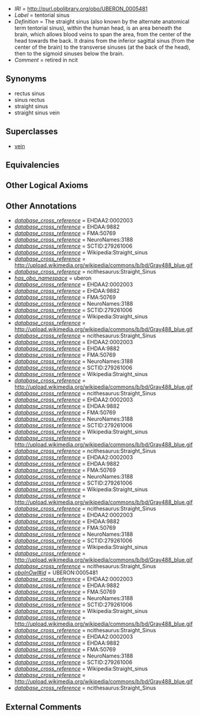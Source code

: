  * *IRI* = http://purl.obolibrary.org/obo/UBERON_0005481
 * *Label* = tentorial sinus
 * *Definition* = The straight sinus (also known by the alternate anatomical term tentorial sinus), within the human head, is an area beneath the brain, which allows blood veins to span the area, from the center of the head towards the back. It drains from the inferior sagittal sinus (from the center of the brain) to the transverse sinuses (at the back of the head), then to the sigmoid sinuses below the brain.
 * *Comment* = retired in ncit

## Synonyms

 * rectus sinus
 * sinus rectus
 * straight sinus
 * straight sinus vein

## Superclasses

 * [vein](../../UBERON/38/UBERON_0001638.md)

## Equivalencies


## Other Logical Axioms


## Other Annotations

 * *[database_cross_reference](../../ef/oboInOwl#hasDbXref.md)* = EHDAA2:0002003
 * *[database_cross_reference](../../ef/oboInOwl#hasDbXref.md)* = EHDAA:9882
 * *[database_cross_reference](../../ef/oboInOwl#hasDbXref.md)* = FMA:50769
 * *[database_cross_reference](../../ef/oboInOwl#hasDbXref.md)* = NeuroNames:3188
 * *[database_cross_reference](../../ef/oboInOwl#hasDbXref.md)* = SCTID:279261006
 * *[database_cross_reference](../../ef/oboInOwl#hasDbXref.md)* = Wikipedia:Straight_sinus
 * *[database_cross_reference](../../ef/oboInOwl#hasDbXref.md)* = http://upload.wikimedia.org/wikipedia/commons/b/bd/Gray488_blue.gif
 * *[database_cross_reference](../../ef/oboInOwl#hasDbXref.md)* = ncithesaurus:Straight_Sinus
 * *[has_obo_namespace](../../ce/oboInOwl#hasOBONamespace.md)* = uberon
 * *[database_cross_reference](../../ef/oboInOwl#hasDbXref.md)* = EHDAA2:0002003
 * *[database_cross_reference](../../ef/oboInOwl#hasDbXref.md)* = EHDAA:9882
 * *[database_cross_reference](../../ef/oboInOwl#hasDbXref.md)* = FMA:50769
 * *[database_cross_reference](../../ef/oboInOwl#hasDbXref.md)* = NeuroNames:3188
 * *[database_cross_reference](../../ef/oboInOwl#hasDbXref.md)* = SCTID:279261006
 * *[database_cross_reference](../../ef/oboInOwl#hasDbXref.md)* = Wikipedia:Straight_sinus
 * *[database_cross_reference](../../ef/oboInOwl#hasDbXref.md)* = http://upload.wikimedia.org/wikipedia/commons/b/bd/Gray488_blue.gif
 * *[database_cross_reference](../../ef/oboInOwl#hasDbXref.md)* = ncithesaurus:Straight_Sinus
 * *[database_cross_reference](../../ef/oboInOwl#hasDbXref.md)* = EHDAA2:0002003
 * *[database_cross_reference](../../ef/oboInOwl#hasDbXref.md)* = EHDAA:9882
 * *[database_cross_reference](../../ef/oboInOwl#hasDbXref.md)* = FMA:50769
 * *[database_cross_reference](../../ef/oboInOwl#hasDbXref.md)* = NeuroNames:3188
 * *[database_cross_reference](../../ef/oboInOwl#hasDbXref.md)* = SCTID:279261006
 * *[database_cross_reference](../../ef/oboInOwl#hasDbXref.md)* = Wikipedia:Straight_sinus
 * *[database_cross_reference](../../ef/oboInOwl#hasDbXref.md)* = http://upload.wikimedia.org/wikipedia/commons/b/bd/Gray488_blue.gif
 * *[database_cross_reference](../../ef/oboInOwl#hasDbXref.md)* = ncithesaurus:Straight_Sinus
 * *[database_cross_reference](../../ef/oboInOwl#hasDbXref.md)* = EHDAA2:0002003
 * *[database_cross_reference](../../ef/oboInOwl#hasDbXref.md)* = EHDAA:9882
 * *[database_cross_reference](../../ef/oboInOwl#hasDbXref.md)* = FMA:50769
 * *[database_cross_reference](../../ef/oboInOwl#hasDbXref.md)* = NeuroNames:3188
 * *[database_cross_reference](../../ef/oboInOwl#hasDbXref.md)* = SCTID:279261006
 * *[database_cross_reference](../../ef/oboInOwl#hasDbXref.md)* = Wikipedia:Straight_sinus
 * *[database_cross_reference](../../ef/oboInOwl#hasDbXref.md)* = http://upload.wikimedia.org/wikipedia/commons/b/bd/Gray488_blue.gif
 * *[database_cross_reference](../../ef/oboInOwl#hasDbXref.md)* = ncithesaurus:Straight_Sinus
 * *[database_cross_reference](../../ef/oboInOwl#hasDbXref.md)* = EHDAA2:0002003
 * *[database_cross_reference](../../ef/oboInOwl#hasDbXref.md)* = EHDAA:9882
 * *[database_cross_reference](../../ef/oboInOwl#hasDbXref.md)* = FMA:50769
 * *[database_cross_reference](../../ef/oboInOwl#hasDbXref.md)* = NeuroNames:3188
 * *[database_cross_reference](../../ef/oboInOwl#hasDbXref.md)* = SCTID:279261006
 * *[database_cross_reference](../../ef/oboInOwl#hasDbXref.md)* = Wikipedia:Straight_sinus
 * *[database_cross_reference](../../ef/oboInOwl#hasDbXref.md)* = http://upload.wikimedia.org/wikipedia/commons/b/bd/Gray488_blue.gif
 * *[database_cross_reference](../../ef/oboInOwl#hasDbXref.md)* = ncithesaurus:Straight_Sinus
 * *[database_cross_reference](../../ef/oboInOwl#hasDbXref.md)* = EHDAA2:0002003
 * *[database_cross_reference](../../ef/oboInOwl#hasDbXref.md)* = EHDAA:9882
 * *[database_cross_reference](../../ef/oboInOwl#hasDbXref.md)* = FMA:50769
 * *[database_cross_reference](../../ef/oboInOwl#hasDbXref.md)* = NeuroNames:3188
 * *[database_cross_reference](../../ef/oboInOwl#hasDbXref.md)* = SCTID:279261006
 * *[database_cross_reference](../../ef/oboInOwl#hasDbXref.md)* = Wikipedia:Straight_sinus
 * *[database_cross_reference](../../ef/oboInOwl#hasDbXref.md)* = http://upload.wikimedia.org/wikipedia/commons/b/bd/Gray488_blue.gif
 * *[database_cross_reference](../../ef/oboInOwl#hasDbXref.md)* = ncithesaurus:Straight_Sinus
 * *[oboInOwl#id](../../id/oboInOwl#id.md)* = UBERON:0005481
 * *[database_cross_reference](../../ef/oboInOwl#hasDbXref.md)* = EHDAA2:0002003
 * *[database_cross_reference](../../ef/oboInOwl#hasDbXref.md)* = EHDAA:9882
 * *[database_cross_reference](../../ef/oboInOwl#hasDbXref.md)* = FMA:50769
 * *[database_cross_reference](../../ef/oboInOwl#hasDbXref.md)* = NeuroNames:3188
 * *[database_cross_reference](../../ef/oboInOwl#hasDbXref.md)* = SCTID:279261006
 * *[database_cross_reference](../../ef/oboInOwl#hasDbXref.md)* = Wikipedia:Straight_sinus
 * *[database_cross_reference](../../ef/oboInOwl#hasDbXref.md)* = http://upload.wikimedia.org/wikipedia/commons/b/bd/Gray488_blue.gif
 * *[database_cross_reference](../../ef/oboInOwl#hasDbXref.md)* = ncithesaurus:Straight_Sinus
 * *[database_cross_reference](../../ef/oboInOwl#hasDbXref.md)* = EHDAA2:0002003
 * *[database_cross_reference](../../ef/oboInOwl#hasDbXref.md)* = EHDAA:9882
 * *[database_cross_reference](../../ef/oboInOwl#hasDbXref.md)* = FMA:50769
 * *[database_cross_reference](../../ef/oboInOwl#hasDbXref.md)* = NeuroNames:3188
 * *[database_cross_reference](../../ef/oboInOwl#hasDbXref.md)* = SCTID:279261006
 * *[database_cross_reference](../../ef/oboInOwl#hasDbXref.md)* = Wikipedia:Straight_sinus
 * *[database_cross_reference](../../ef/oboInOwl#hasDbXref.md)* = http://upload.wikimedia.org/wikipedia/commons/b/bd/Gray488_blue.gif
 * *[database_cross_reference](../../ef/oboInOwl#hasDbXref.md)* = ncithesaurus:Straight_Sinus

## External Comments

